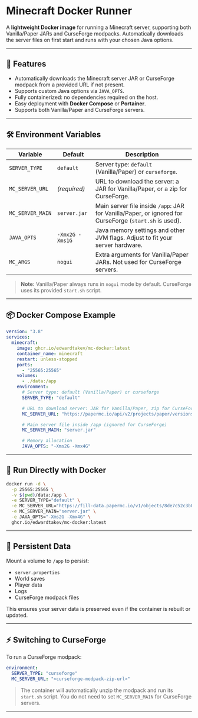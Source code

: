 # Minecraft Docker Runner

A **lightweight Docker image** for running a Minecraft server, supporting both Vanilla/Paper JARs and CurseForge modpacks.
Automatically downloads the server files on first start and runs with your chosen Java options.

---

## 🚀 Features

* Automatically downloads the Minecraft server JAR or CurseForge modpack from a provided URL if not present.
* Supports custom Java options via `JAVA_OPTS`.
* Fully containerized: no dependencies required on the host.
* Easy deployment with **Docker Compose** or **Portainer**.
* Supports both Vanilla/Paper and CurseForge servers.

---

## 🛠️ Environment Variables

| Variable         | Default         | Description                                                                                            |
| ---------------- | --------------- | ------------------------------------------------------------------------------------------------------ |
| `SERVER_TYPE`    | `default`       | Server type: `default` (Vanilla/Paper) or `curseforge`.                                                |
| `MC_SERVER_URL`  | *(required)*    | URL to download the server: a JAR for Vanilla/Paper, or a zip for CurseForge.                          |
| `MC_SERVER_MAIN` | `server.jar`    | Main server file inside `/app`: JAR for Vanilla/Paper, or ignored for CurseForge (`start.sh` is used). |
| `JAVA_OPTS`      | `-Xmx2G -Xms1G` | Java memory settings and other JVM flags. Adjust to fit your server hardware.                          |
| `MC_ARGS`        | `nogui`         | Extra arguments for Vanilla/Paper JARs. Not used for CurseForge servers.                               |

> **Note:** Vanilla/Paper always runs in `nogui` mode by default. CurseForge uses its provided `start.sh` script.

---

## 📦 Docker Compose Example

```yaml
version: "3.8"
services:
  minecraft:
    image: ghcr.io/edwardtakev/mc-docker:latest
    container_name: minecraft
    restart: unless-stopped
    ports:
      - "25565:25565"
    volumes:
      - ./data:/app
    environment:
      # Server type: default (Vanilla/Paper) or curseforge
      SERVER_TYPE: "default"

      # URL to download server: JAR for Vanilla/Paper, zip for CurseForge
      MC_SERVER_URL: "https://papermc.io/api/v2/projects/paper/versions/1.21.8/builds/60/downloads/paper-1.21.8-60.jar"

      # Main server file inside /app (ignored for CurseForge)
      MC_SERVER_MAIN: "server.jar"

      # Memory allocation
      JAVA_OPTS: "-Xms2G -Xmx4G"
```

---

## 🐳 Run Directly with Docker

```bash
docker run -d \
  -p 25565:25565 \
  -v $(pwd)/data:/app \
  -e SERVER_TYPE="default" \
  -e MC_SERVER_URL="https://fill-data.papermc.io/v1/objects/8de7c52c3b02403503d16fac58003f1efef7dd7a0256786843927fa92ee57f1e/paper-1.21.8-60.jar" \
  -e MC_SERVER_MAIN="server.jar" \
  -e JAVA_OPTS="-Xms2G -Xmx4G" \
  ghcr.io/edwardtakev/mc-docker:latest
```

---

## 📂 Persistent Data

Mount a volume to `/app` to persist:

* `server.properties`
* World saves
* Player data
* Logs
* CurseForge modpack files

This ensures your server data is preserved even if the container is rebuilt or updated.

---

## ⚡ Switching to CurseForge

To run a CurseForge modpack:

```yaml
environment:
  SERVER_TYPE: "curseforge"
  MC_SERVER_URL: "<curseforge-modpack-zip-url>"
```

> The container will automatically unzip the modpack and run its `start.sh` script.
> You do not need to set `MC_SERVER_MAIN` for CurseForge servers.

---